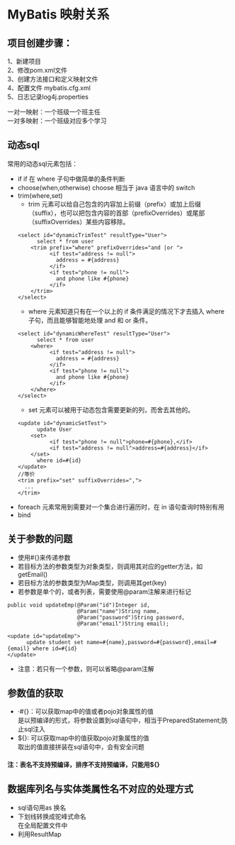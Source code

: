 # MyBatis 映射关系
## 项目创建步骤：  
1、新建项目  
2、修改pom.xml文件  
3、创建方法接口和定义映射文件  
4、配置文件 mybatis.cfg.xml  
5、日志记录log4j.properties  

一对一映射：一个班级一个班主任  
一对多映射：一个班级对应多个学习  

## 动态sql
常用的动态sql元素包括：
* if   if 在 where 子句中做简单的条件判断
* choose(when,otherwise)    choose 相当于 java 语言中的 switch
* trim(where,set)
  * trim 元素可以给自己包含的内容加上前缀（prefix）或加上后缀（suffix），也可以把包含内容的首部（prefixOverrides）或尾部（suffixOverrides）某些内容移除。
  ```
  <select id="dynamicTrimTest" resultType="User">
        select * from user
      <trim prefix="where" prefixOverrides="and |or ">
            <if test="address != null">
              address = #{address}
            </if>
            <if test="phone != null">
              and phone like #{phone}
            </if>
      </trim>
  </select>
  ```
  * where 元素知道只有在一个以上的 if 条件满足的情况下才去插入 where 子句，而且能够智能地处理 and 和 or 条件。
  ```
  <select id="dynamicWhereTest" resultType="User">
        select * from user
      <where>
            <if test="address != null">
              address = #{address}
            </if>
            <if test="phone != null">
              and phone like #{phone}
            </if>
      </where>
  </select>
  ```  
  * set 元素可以被用于动态包含需要更新的列，而舍去其他的。
  ```
  <update id="dynamicSetTest">
        update User
      <set>
            <if test="phone != null">phone=#{phone},</if>
            <if test="address != null">address=#{address}</if>
      </set>
        where id=#{id}
  </update>
  //等价
  <trim prefix="set" suffixOverrides=",">
    ...
  </trim>
  ```
* foreach 元素常用到需要对一个集合进行遍历时，在 in 语句查询时特别有用
* bind

## 关于参数的问题
  * 使用#{}来传递参数
  * 若目标方法的参数类型为对象类型，则调用其对应的getter方法，如getEmail()
  * 若目标方法的参数类型为Map类型，则调用其get(key)
  * 若参数是单个的，或者列表，需要使用@param注解来进行标记
  ```
  public void updateEmp(@Param("id")Integer id,
                        @Param("name")String name,
                        @Param("password")String password,
                        @Param("email")String email);
                        
  <update id="updateEmp">
        update student set name=#{name},password=#{password},email=#{email} where id=#{id}
  </update>
  ```
  * 注意：若只有一个参数，则可以省略@param注解

## 参数值的获取
  * ·#{}：可以获取map中的值或者pojo对象属性的值  
  是以预编译的形式，将参数设置到sql语句中，相当于PreparedStatement;防止sql注入
  * ${}: 可以获取map中的值获取pojo对象属性的值  
  取出的值直接拼装在sql语句中，会有安全问题  
  #### 注：表名不支持预编译，排序不支持预编译，只能用${}
  
## 数据库列名与实体类属性名不对应的处理方式
  * sql语句用as 换名
  * 下划线转换成驼峰式命名  
  在全局配置文件中  
  * 利用ResultMap
